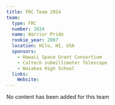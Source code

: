 ```yaml
---
title: FRC Team 2024
team:
  type: FRC
  number: 2024
  name: Warrior Pride
  rookie_year: 2007
  location: Hilo, HI, USA
  sponsors:
    - Hawaii Space Grant Consortium
    - Caltech submillimeter Telescope
    - Waiakea High School
  links:
    Website: 
---
```

No content has been added for this team